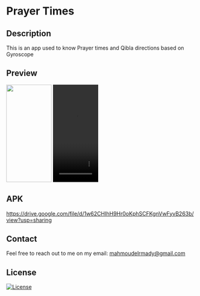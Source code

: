 # Prayer Times


## Description
This is an app used to know Prayer times and Qibla directions based on Gyroscope

## Preview
<p align="left"> 
<img src="https://github.com/user-attachments/assets/d8a24f58-3d1d-4e44-a52c-4f3f16c2795c" width="120" height="258"/>
<video src="https://github.com/user-attachments/assets/7c7731b9-e1ea-4c86-ba82-eeb949fd913" width="120" height="258"/>

  
</p>



## APK
https://drive.google.com/file/d/1w62CHIhH9Hr0oKphSCFKgnVwFyvB263b/view?usp=sharing



## Contact

Feel free to reach out to me on my email:
mahmoudelrmady@gmail.com





## License

[![License](https://img.shields.io/static/v1?label=Licence&message=MIT&color=blue)](https://opensource.org/license/MIT)

